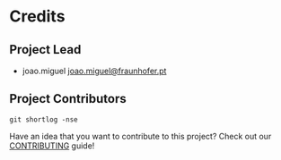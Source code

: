 Credits
=======

Project Lead
----------------

* joao.miguel <joao.miguel@fraunhofer.pt>

Project Contributors
------------

```shell
git shortlog -nse
```

Have an idea that you want to contribute to this project? Check out our [CONTRIBUTING](docs/CONTRIBUTING.md) guide!
